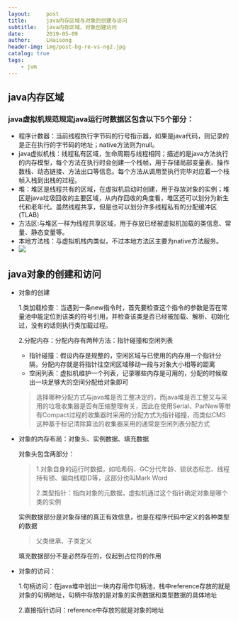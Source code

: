 ```yaml
---
layout:     post
title:      java内存区域与对象的创建与访问
subtitle:   java内存区域、对象创建访问
date:       2019-05-09
author:     LHaisong
header-img: img/post-bg-re-vs-ng2.jpg
catalog: true
tags:
    - jvm
---
```

    
## java内存区域

### java虚拟机规范规定java运行时数据区包含以下5个部分：

- 程序计数器：当前线程执行字节码的行号指示器，如果是java代码，则记录的是正在执行的字节码的地址；native方法则为null。
- java虚拟机栈：线程私有区域，生命周期与线程相同；描述的是java方法执行的内存模型，每个方法在执行时会创建一个栈帧，用于存储局部变量表、操作数栈、动态链接、方法出口等信息。每个方法从调用至执行完毕对应着一个栈帧入栈到出栈的过程。
- 堆：堆区是线程共有的区域，在虚拟机启动时创建，用于存放对象的实例；堆区是java垃圾回收的主要区域，从内存回收的角度看，堆区还可以划分为新生代和老年代。虽然线程共享，但是也可以划分许多线程私有的分配缓冲区(TLAB)
- 方法区:与堆区一样为线程共享区域，用于存放已经被虚拟机加载的类信息、常量、静态变量等。
- 本地方法栈：与虚拟机栈内类似，不过本地方法区主要为native方法服务。
- ![](https://res.cloudinary.com/dzdyb9ta5/image/upload/v1567046036/img/29_gdafes.png)

## java对象的创建和访问

- 对象的创建

  1.类加载检查：当遇到一条new指令时，首先要检查这个指令的参数是否在常量池中能定位到该类的符号引用，并检查该类是否已经被加载、解析、初始化过，没有的话则执行类加载过程。

  2.分配内存：分配内存有两种方法：指针碰撞和空闲列表

  - 指针碰撞：假设内存是规整的，空闲区域与已使用的内存用一个指针分隔，分配内存就是将指针往空闲区域移动一段与对象大小相等的距离
  - 空闲列表：虚拟机维护一个列表，记录哪些内存是可用的，分配的时候取出一块足够大的空间分配给对象即可

  > 选择哪种分配方式与java堆是否工整决定的，而java堆是否工整又与采用的垃圾收集器是否有压缩整理有关，因此在使用Serial、ParNew等带有Compact过程的收集器时采用的分配方式为指针碰撞，而类似CMS这种基于标记清除算法的收集器采用的通常是空闲列表分配方式

- 对象的内存布局：对象头、实例数据、填充数据

  对象头包含两部分：

  > 1.对象自身的运行时数据，如哈希码、GC分代年龄、锁状态标志、线程持有锁、偏向线程ID等，这部分也叫Mark Word
  >
  > 2.类型指针：指向对象的元数据，虚拟机通过这个指针确定对象是哪个类的实例

  实例数据部分是对象存储的真正有效信息，也是在程序代码中定义的各种类型的数据

  > 父类继承、子类定义

  填充数据部分不是必然存在的，仅起到占位符的作用

  

- 对象的访问：

  1.句柄访问：在java堆中划出一块内存用作句柄池，栈中reference存放的就是对象的句柄地址，句柄中存放的是对象的实例数据和类型数据的具体地址

  2.直接指针访问：reference中存放的就是对象的地址

